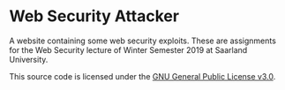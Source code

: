 # Web Security Attacker

A website containing some web security exploits.
These are assignments for the Web Security lecture of
Winter Semester 2019 at Saarland University.

This source code is licensed under the [GNU General Public License v3.0](LICENSE).
